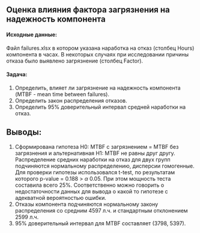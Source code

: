 ## Оценка влияния фактора загрязнения на надежность компонента

#### Исходные данные: 
Файл failures.xlsx в котором указана наработка на отказ (столбец Hours) компонента в часах. В некоторых случаях при исследовании причины отказа было выявлено загрязнение (столбец Factor). 

#### Задача: 
1. Определить, влияет ли загрязнение на надежность компонента (MTBF - mean time between failures). 
2. Определить закон распределения отказов.
3. Определить 95% доверительный интервал средней наработки на отказ.

## Выводы:

1. Сформирована гипотеза Н0: MTBF с загрязнением = MTBF без загрязнения и альтернативная Н1: MTBF не равны друг другу. Распределение средних наработки на отказ для двух групп подчиняются нормальному распределению, дисперсии гомогенные. Для проверки гипотезы использовался t-test, по результатам которого p-value = 0.188 > $\alpha$ 0.05. При этом мощность теста составила всего 25%. Соответственно можно говорить о недостаточности данных для вывода о какой то гипотезе с адекватной вероятностью ошибки.
2. Отказы компонента подчиняются нормальному закону распределения со средним 4597 л.ч. и стандартным отклонением 2599 л.ч.
3. 95% доверительный интервал для MTBF составляет (3798, 5397).
